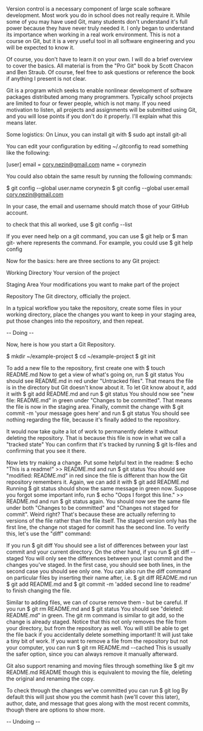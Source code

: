 Version control is a necessary component of large scale software development.  Most work you do in school does not really require it.  While some of you may have used Git, many students don't understand it's full power because they have never truly needed it.  I only began to understand its importance when working in a real work environment.  This is not a course on Git, but it is a very useful tool in all software engineering and you will be expected to know it.

Of course, you don't have to learn it on your own.  I will do a brief overview to cover the basics.  All material is from the "Pro Git" book by Scott Chacon and Ben Straub.  Of course, feel free to ask questions or reference the book if anything I present is not clear.

Git is a program which seeks to enable nonlinear development of software packages distributed among many programmers.  Typically school projects are limited to four or fewer people, which is not many.  If you need motivation to listen, all projects and assignments will be submitted using Git, and you will lose points if you don't do it properly.  I'll explain what this means later.

Some logistics:
On Linux, you can install git with 
$ sudo apt install git-all

You can edit your configuration by editing ~/.gitconfig to read something like the following:

[user]
    email = cory.nezin@gmail.com
    name = corynezin

You could also obtain the same result by running the following commands:

$ git config --global user.name corynezin
$ git config --global user.email cory.nezin@gmail.com

In your case, the email and username should match those of your GitHub account.

to check that this all worked, use
$ git config --list

If you ever need help on a git command, you can use 
$ git help <verb> 
or
$ man git-<verb> 
where <verb> represents the command.  For example, you could use
$ git help config

Now for the basics: here are three sections to any Git project:

Working Directory
Your version of the project

Staging Area
Your modifications you want to make part of the project

Repository
The Git directory, officially the project.

In a typical workflow you take the repository, create some files in your working directory, place the changes you want to keep in your staging area, put those changes into the repository, and then repeat.  

-- Doing --

Now, here is how you start a Git Repository.

$ mkdir ~/example-project
$ cd ~/example-project
$ git init

To add a new file to the repository, first create one with
$ touch README.md
Now to get a view of what's going on, run
$ git status
You should see README.md in red under "Untracked files".  That means the file is in the directory but Git doesn't know about it.  To let Git know about it, add it with
$ git add README.md
and run
$ git status
You should now see "new file: README.md" in green under "Changes to be committed".  That means the file is now in the staging area.
Finally, commit the change with
$ git commit -m 'your message goes here'
and run
$ git status
You should see nothing regarding the file, because it's finally added to the repository.

It would now take quite a lot of work to permanently delete it without deleting the repository.  That is because this file is now in what we call a "tracked state"  You can confirm that it's tracked by running
$ git ls-files
and confirming that you see it there.

Now lets try making a change.  Put some helpful text in the readme:
$ echo "This is a readme!" >> README.md
and run
$ git status
You should see "modified: README.md" in red since the file is different than how the Git repository remembers it.  Again, we can add it with 
$ git add README.md
Running 
$ git status
should show the same message in green now.  Suppose you forgot some important info, run
$ echo "Oops I forgot this line." >> README.md
and run 
$ git status 
again.  You should now see the same file under both "Changes to be committed" and "Changes not staged for commit".  Weird right?  That's because these are actually referring to versions of the file rather than the file itself.  The staged version only has the first line, the change not staged for commit has the second line.  To verify this, let's use the "diff" command:

If you run
$ git diff
You should see a list of differences between your last commit and your current directory.
On the other hand, if you run
$ git diff --staged
You will only see the differences between your last commit and the changes you've staged.  In the first case, you should see both lines, in the second case you should see only one.
You can also run the diff command on particular files by inserting their name after, i.e.
$ git diff README.md
run
$ git add README.md
and
$ git commit -m 'added second line to readme'
to finish changing the file.

Similar to adding files, we can of course remove them - but be careful. If you run
$ git rm README.md
and
$ git status
You should see "deleted: README.md" in green.  The git rm command is similar to git add, so the change is already staged.  Notice that this not only removes the file from your directory, but from the repository as well.  You will still be able to get the file back if you accidentally delete something important!  It will just take a tiny bit of work.  If you want to remove a file from the repository but not your computer, you can run
$ git rm README.md --cached
This is usually the safer option, since you can always remove it manually afterward.

Git also support renaming and moving files through something like
$ git mv README.md README
though this is equivalent to moving the file, deleting the original and renaming the copy.

To check through the changes we've committed you can run
$ git log
By default this will just show you the commit hash (we'll cover this later), author, date, and message that goes along with the most recent commits, though there are options to show more.

-- Undoing --
